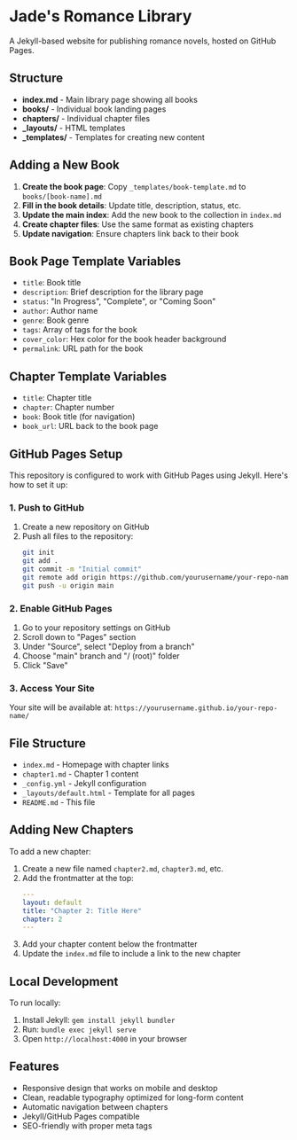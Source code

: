 # Jade's Romance Library

A Jekyll-based website for publishing romance novels, hosted on GitHub Pages.

## Structure

- **index.md** - Main library page showing all books
- **books/** - Individual book landing pages  
- **chapters/** - Individual chapter files
- **_layouts/** - HTML templates
- **_templates/** - Templates for creating new content

## Adding a New Book

1. **Create the book page**: Copy `_templates/book-template.md` to `books/[book-name].md`
2. **Fill in the book details**: Update title, description, status, etc.
3. **Update the main index**: Add the new book to the collection in `index.md`
4. **Create chapter files**: Use the same format as existing chapters
5. **Update navigation**: Ensure chapters link back to their book

## Book Page Template Variables

- `title`: Book title
- `description`: Brief description for the library page
- `status`: "In Progress", "Complete", or "Coming Soon"
- `author`: Author name
- `genre`: Book genre
- `tags`: Array of tags for the book
- `cover_color`: Hex color for the book header background
- `permalink`: URL path for the book

## Chapter Template Variables

- `title`: Chapter title
- `chapter`: Chapter number
- `book`: Book title (for navigation)
- `book_url`: URL back to the book page

## GitHub Pages Setup

This repository is configured to work with GitHub Pages using Jekyll. Here's how to set it up:

### 1. Push to GitHub

1. Create a new repository on GitHub
2. Push all files to the repository:
   ```bash
   git init
   git add .
   git commit -m "Initial commit"
   git remote add origin https://github.com/yourusername/your-repo-name.git
   git push -u origin main
   ```

### 2. Enable GitHub Pages

1. Go to your repository settings on GitHub
2. Scroll down to "Pages" section
3. Under "Source", select "Deploy from a branch"
4. Choose "main" branch and "/ (root)" folder
5. Click "Save"

### 3. Access Your Site

Your site will be available at: `https://yourusername.github.io/your-repo-name/`

## File Structure

- `index.md` - Homepage with chapter links
- `chapter1.md` - Chapter 1 content
- `_config.yml` - Jekyll configuration
- `_layouts/default.html` - Template for all pages
- `README.md` - This file

## Adding New Chapters

To add a new chapter:

1. Create a new file named `chapter2.md`, `chapter3.md`, etc.
2. Add the frontmatter at the top:
   ```yaml
   ---
   layout: default
   title: "Chapter 2: Title Here"
   chapter: 2
   ---
   ```
3. Add your chapter content below the frontmatter
4. Update the `index.md` file to include a link to the new chapter

## Local Development

To run locally:

1. Install Jekyll: `gem install jekyll bundler`
2. Run: `bundle exec jekyll serve`
3. Open `http://localhost:4000` in your browser

## Features

- Responsive design that works on mobile and desktop
- Clean, readable typography optimized for long-form content
- Automatic navigation between chapters
- Jekyll/GitHub Pages compatible
- SEO-friendly with proper meta tags
